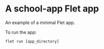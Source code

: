 # A school-app Flet app

An example of a minimal Flet app.

To run the app:

```
flet run [app_directory]
```